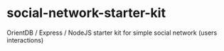 # social-network-starter-kit

OrientDB / Express / NodeJS starter kit for simple social network (users interactions)
